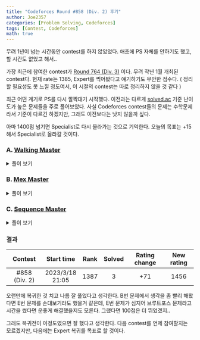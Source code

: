 ```yaml
---
title: "Codeforces Round #858 (Div. 2) 후기"
author: Joe2357
categories: [Problem Solving, Codeforces]
tags: [Contest, Codeforces]
math: true
---
```


무려 1년이 넘는 시간동안 contest를 하지 않았었다. 애초에 PS 자체를 안하기도 했고, 할 시간도 없었고 해서..

가장 최근에 참여한 contest가 [Round 764 (Div. 3)](https://codeforces.com/contest/1624) 이다. 무려 작년 1월 개최된 contest다. 현재 rate는 1385, Expert를 찍어봤다고 얘기하기도 무안한 점수다. ( 정리할 필요성도 못 느낄 정도여서, 이 시절의 contest는 따로 정리하지 않을 것 같다 )

최근 어떤 계기로 PS를 다시 깔짝대기 시작했다. 이전과는 다르게 [solved.ac](https://solved.ac/) 기준 난이도가 높은 문제들을 주로 풀어보았다. 사실 Codeforces contest들의 문제는 수학문제라서 기준이 다르긴 하겠지만, 그래도 이전보다는 낫지 않을까 싶다.

아마 1400점 넘기면 Specialist로 다시 올라가는 것으로 기억한다. 오늘의 목표는 $+15$ 해서 Specialist로 올라갈 것이다.

### A. [Walking Master](https://codeforces.com/contest/1806/problem/A)

<details markdown="1"><summary>풀이 보기</summary>
#### 풀이

문제를 잘 읽어보면, $y$ 좌표는 작아질 수 없다는 사실을 알 수 있다. 다만 $x$좌표는 작아질 수 있다.

$(a, b)$가 $(c, d)$가 되도록 조절을 해야하는데, $b$에서 $d$로 가기 위해서는 1을 계속 더하는 방법밖에 존재하지 않는다. 만약 $b$가 $d$보다 크다면 아예 불가능한 상황.

근데 그것으로 끝나지 않는다. $b$에서 $d$로 가기 위해 $(a, b)$ 좌표를 이동시키면 결과는 $(a + (d - b), d)$일 것이다. 이제 가능한 연산은 $x$좌표를 1 빼내는 연산 뿐. 그러니 $a + (d - b)$가 $c$보다 크거나 같아야한다. 아니라면 그것 또한 불가능한 매칭인 것.

이 2가지 조건만 핸들링하고 아니라면 이동 횟수만 계산하면 끝난다. A번 문제답게 계산 자체는 1줄로 끝나는 문제.

#### 코드

```c
#include <stdio.h>

#define abs(x) (((x) < 0) ? (-(x)) : (x))
int main() {
    int t;
    scanf("%d", &t);

    while (t--) {
        int a, b, c, d;
        scanf("%d %d %d %d", &a, &b, &c, &d);
        if (b > d || c > a + (d - b)) {
            printf("-1\n");
        } else {
            int e = d - b;
            printf("%d\n", e + abs(c - (a + e)));
        }
    }
    return 0;
}
```

</details>

### B. [Mex Master](https://codeforces.com/contest/1806/problem/B)

<details markdown="1"><summary>풀이 보기</summary>
#### 풀이

나름 직관적? 이라고 생각했는데 case를 확인하는데 시간이 너무 쏠린 문제. 실제로 코딩 자체는 얼마 안걸렸는데 이거 증명한다고 쓴 종이만 2장이다. 오히려 MEX가 무엇인지 설명한다고 만들어둔 배열 예시 때문에 더 헷갈린 문제다!

문제에서 얘기하는 MEX는 "배열 안에 없는 **음수가 아닌** 가장 작은 정수" 라는 의미를 가진다. 물론 $0$ 또한 가능하다. 문제에서는 가능한 가장 작은 MEX를 출력하라고 했으므로, $0$이 가능하다면 가장 이상적인 답일 것이다.

근데 문제에서 배열로 사용하겠다는 것이 입력되는 숫자가 아니라 $a = [a_1+a_2,a_2+a_3,…,a_{n−1}+a_n]$이다. 입력되는 배열 그대로 사용하는 것이 아니라, 인접한 값과 더한 값으로 배열을 사용하겠다는 것. 원소들의 순서는 마음대로 해도 상관 없다고 한다.

풀고나니 문제에서 "Note that you are **not required** to construct the array $a$ that achieves the minimum score" 라고 말한 이유를 알겠다. <u>애초에 입력되는 배열을 저장할 이유가 없다는 것</u>. 생각해보니 이 문제를 풀 때 사용한 변수가 단 3개이다..

$0$이 답일 때가 가장 이상적이랬으니, 일단 $0$이 답이도록 상황을 만들어보자. 당연하게도, 배열 안에 0이 없으면 되므로, 모든 원소들을 나열했을 때 $a_k + a_{k+1}$이 0이 되지 않도록 하면 된다. 배열에 있는 원소들 또한 0보다 크거나 같으므로, 2개의 원소의 합이 0이 되는 경우는 **둘 다 0인 경우**뿐. 문제에서 원소는 어떤 순서로 놓아도 가능하다고 했으므로, 가능하다면 0이 연속해서 나오지 않도록 조절하면 답을 $0$으로 출력할 수 있다. 즉, 0 사이사이에 다른 숫자를 끼워넣으면 된다는 것. 그러려먼 0의 개수가 배열의 반을 넘으면 안된다. 이것으로 $0$이 답인 것에 대한 핸들링을 끝낼 수 있다.

$0$이 답이 될 수 없다면, 즉 배열의 과반이 0이라면, 다음으로는 $1$이 답인 경우가 가장 이상적일 것이다. 아니라면 $2$가 가장 이상적. 이 때는 가능한 경우가 2가지로 나뉜다.

- 배열 안에 0과 1이 아닌 <u>다른 수가 있는 경우</u> : 우리는 $a = [0, 0, 0, x, y, z, 1, 1, 1]$와 같은 경우로 배열을 만들 수 있고, 이 때 MEX 최솟값은 항상 $1$이다
- **배열 안에 0과 1밖에 없는 경우** : 어떻게든 0과 1이 만나는 지점이 존재한다. 그래서 1도 불가능. 다만 $2$ 이상을 만들 수는 없다. 0이 과반 이상 존재하기 때문. 따라서 MEX 최솟값은 $2$

이 때 예외상황이 존재한다. '배열의 모든 원소가 0인 경우'. 과반인 것을 넘어서 아예 모든 원소가 0인 경우는, 해보면 알겠지만 답이 $1$이어야한다. 이것만 핸들링해주면 된다.

막상 풀어보면 답이 $0$, $1$, $2$ 안에서만 나온다는 것을 알 수 있다. 배열을 아예 만들 필요가 없는 것. 생각해보면 0의 개수, 1의 개수, 배열의 길이만 있으면 모든 상황을 판단할 수 있게 된다. 위에서 bold체 되어있는 부분에서의 핸들링이 늦어서 B번 문제 제출까지 시간이 너무 오래 걸렸다. 심지어 한번 틀리기까지 했으니 순위 하락의 원인이 된 문제.

#### 코드

```cpp
#include <stdio.h>

int main() {
    int t;
    scanf("%d", &t);

    while (t--) {
        int n;
        int zeroCount = 0, oneCount = 0;

        scanf("%d", &n);
        for (int i = 0; i < n; ++i) {
            int a;
            scanf("%d", &a);
            if (a == 0) {
                ++zeroCount;
            } else if (a == 1) {
                ++oneCount;
            }
        }

        if (zeroCount <= (n + 1) / 2) {
            printf("0\n");
        } else if (zeroCount + oneCount < n || zeroCount == n) {
            printf("1\n");
        } else {
            printf("2\n");
        }
    }

    return 0;
}
```

</details>

### C. [Sequence Master](https://codeforces.com/contest/1806/problem/C)

<details markdown="1"><summary>풀이 보기</summary>
#### 풀이

아까 B번 문제에서 종이 2장 썼다고 했었던가? 이 문제는 종이 4장을 쓸 동안 증명이 안되던 문제다. 값이 많아지면 많아질수록 연립해야할 변수가 많아지고, 그때마다 case 나누고... 이건 아니다 싶어서 갈아버리고 다시하고.. 시간 뺏는 역할인 것 같은 문제이다.

원소가 많아질수록 연립이 사실상 불가능하므로, 문제 이해를 돕기 위해 $n$이 작은 것부터 답을 찾아가며 연립해보자 했다. 원소가 $a$, $b$라면 문제 조건에 맞추기 위해서라면 당연하게도 $a = b$. $n$이 1일 때는 알아낼 정보가 딱히 없다.

그럼 다음, $n = 2$인 경우를 보자. 모든 원소를 $a, b, c, d$라고 하고 연립해보자.  



$$
ab = c + d, ac = b + d, ad = b + c
$$

  
$$
bc = a + d, bd = a + c, cd = a + b
$$
  

이 때 $c$를 풀어내서 생각해보면 $ab - d = bd - a$. 이항시켜서 $b$로 묶어보면 $b(a - d) = -(a - d)$. 풀어보면 $a = d \text{ or } b = -1$. 두개 다 가능하므로 둘 다 해봐야 할 것 같다.

- $a = d, b \neq -1$인 경우, 아까 $c$를 제거했던 방법으로 $d$를 제거하면 $a = c$라는 값을 또 얻을 수 있다. 같은 방법으로 $a = d$라는 값도 얻을 수 있다. 이게 가능한 이유는, 원소의 순서가 상관 없이 **어짜피 모든 원소가 모든 방법으로 연립식을 만들었기 때문**. 원소의 순서를 바꾼다고 상황이 바뀌지 않는다. 당연하게도 이것은 $b$에도 적용되는 문제. 즉, 이 상황에서 만들어지는 상황은 $a = b = c = d \neq -1$이라는 것
  - 모든 원소가 같은 값을 가지므로 가능한 것을 계산해보자. 모든 상황에서 $a^2 = 2a$가 되는 것을 알 수 있다. 이 때 가능한 값은 $a = 0 \text{ or } 2$. 다른 원소 모두 같은 값을 가진다
- $b = -1$이고, $a \neq d$인 경우, 첫 번째 식에 $b = -1$을 대입하면 $-a = c + d$이다. 그리고 위에서 했던 방법으로, $c$가 아닌 다른 원소로 풀어내서 연립해보면 $c = -1, d=-1$을 얻을 수 있다. 다만 $a$에는 그럴 수 없다. $a$와 $d$가 같지 않기 때문
  - 그럼 나머지 원소가 전부 $-1$일 때 가능한 $a$값은 무엇일까? 그건 직접 하나의 식에 대입해보면 된다. $-1 \times -1 = -1 + a$이므로, $a$는 $2$다

위 상황을 토대로, $n = 2$라면 가능한 경우는 총 3가지다. $[0, 0, 0, 0], [-1, -1, -1, 2], [2, 2, 2, 2]$. 전부다 만들어보고 최솟값을 찾을 수 있을 것이다.

그럼 다음, $n=3$인 경우를 보자. 이 경우부터는 조금 생략해가면서 확인해보자 $e+f$에 대해서 연립해보면, $abc - d = abd - c$라는 결과를 얻을 수 있다. $ab$로 묶으면 $ab(c - d) = -(c - d)$이므로, $c=d$ or $ab = -1$이라는 결과를 얻을 수 있다.

- $c = d$라면, 아까와 같은 방법으로 $a = b = c = d$까지 얻을 수 있다. 더 가다보면 결국 모든 원소가 같은 경우 가능하다는 것까지 도달할 수 있다. 문제는 이 경우 가능한 $a$값이 될 것이다.
  - 일단 $0$은 가능하다
  - 0이 아니라면, $a^3 = 3a$를 풀어야 한다. $a$가 0이 아니므로 $a^2 = 3$. 정수로는 불가능하다. 아까 $n=2$일 때 $2$가 가능했던 것과는 대비되는 부분
- $ab = -1$인 경우, $a = -1, b=1$이라고 적을 수 있다. 같은 원리로 $c = -1, d=1$이 가능하다. 문제는 이 다음부터는 **가능한 경우가 없다**는 점

$n = 3$일 때 가능한 경우는 1개밖에 없었다. $[0, 0, 0, 0]$. $n$이 커져봤자 이 경우만 가능한 것인가? 근데 그렇다고 하기에는 예제에 있는 $n = 4$인 경우가 해결되지 않는다. 아직 찾지 못한 규칙이 있나보다. 그럼 해봐야겠지? 또 똑같이 연립해서 결과를 얻어보자. 그럼 $abc(d - e) = -(d - e)$를 얻을 수 있을 것이다. 그럼 또 $abc = -1$ or $d = e$겠다.

- $d = e$인 경우, 또또 모든 원소에 적용 가능하므로 $a^4 = 4a$를 계산해야한다. 물론 $a=0$ 말고는 불가능
- $abc = -1$인 경우, 전부 $-1$이거나 1개만 $-1$이고 나머지는 $1$인 경우가 가능할 것이다
  - 1개만 $-1$인 경우, $n=3$에서 했던 결과를 토대로, **불가능한 조합**이라는 결론에 도달한다.
  - 모두가 $-1$인 경우, $n=2$에서 했던 결과를 토대로, 1가지 결론에 도달할 수 있다. 모든 원소가 $-1$이고, **하나의 원소가 4인 경우**가 가능하다는 점

$n=4$인 경우 2가지가 가능하다는 것을 알 수 있다. $[0 \times 8], [-1 \times 7, 4]$. 예제는 후자의 배열을 토대로 결과값이 계산되었다는 것도 검증할 수 있었다.

$n = 5$인 경우도 똑같이 계산 가능하고, $abcd = -1$이라는 결론에 도달하였지만, 이 경우 또한 결과 도출이 불가능하다는 것을 알 수 있다. 이정도 계산을 하고보니, "**원소에 1이 있으면 불가능한 경우**"라는 것을 알아낼 수 있었다! 즉, $n$이 홀수라면 모든 원소가 0인 경우가 아니라면 1이 무조건 생기게되고, 그 경우는 불가능하다는 것.

$n$이 짝수라면 위 연립식에서 묶이는 모든 변수를 $-1$로 할 수 있으므로, 모든 원소가 0인 경우를 제외하고도 가능한 경우가 하나 더 생긴다. 결론을 적자면, 모든 원소가 $-1$이고, 하나의 원소가 $n$이면 된다. 모든 연립식에 대해 성립하도록 하는 유일한 값이다.

증명이 어렵지, 실제로 코딩으로 묶는 것은 어렵지 않다.

#### 코드

```cpp
#include <stdio.h>

typedef long long ll;

#define MAX (ll)(2e9 + 1)
#define MAX_IDX (int)(2e5 + 10)
ll arr[MAX_IDX * 2];
int n;

#define abs(x) (((x) < 0) ? (-(x)) : (x))
#define min(a, b) (((a) > (b)) ? (b) : (a))
#define max(a, b) (((a) > (b)) ? (a) : (b))
int main() {
    int t;
    scanf("%d", &t);

    while (t--) {
        ll ret = 0;
        ll max_value = -MAX;
        scanf("%d", &n);

        for (int i = 0; i < 2 * n; ++i) {
            scanf("%lld", arr + i);
            ret += abs(arr[i]);
            max_value = max(max_value, arr[i]);
        }

        if (n == 1) {
            ret = min(ret, abs(arr[0] - arr[1]));
        }
        if (n == 2) {
            ll temp = 0;
            for (int i = 0; i < 2 * n; ++i) {
                temp += abs(2 - arr[i]);
            }
            ret = min(ret, temp);
        }
        if (n % 2 == 0) {
            ll temp = 0;
            int cnt = 0;
            for (int i = 0; i < 2 * n; ++i) {
                if (arr[i] == max_value) {
                    if (cnt++ > 0) {
                        temp += abs(-1 - arr[i]);
                    }
                } else {
                    temp += abs(-1 - arr[i]);
                }
            }
            temp += abs(n - max_value);
            ret = min(ret, temp);
        }
        printf("%lld\n", ret);
    }
    return 0;
}
```

</details>

### 결과

|    Contest    |      Start time      | Rank | Solved | Rating change | New rating |
| :-----------: | :------------------: | :--: | :----: | :-----------: | :--------: |
| #858 (Div. 2) | 2023/3/18<br />21:05 | 1387 |   3    |      +71      |    1456    |

오랜만에 복귀한 것 치고 나름 잘 풀었다고 생각한다. B번 문제에서 생각을 좀 빨리 해봤다면 E번 문제를 손대보기라도 했을거 같은데, E번 문제가 심지어 브루트포스 문제라고 시간을 썼다면 운좋게 해결했을지도 모른다. 그랬다면 100점은 더 뛰었겠지..

그래도 복귀전이 이정도였으면 잘 했다고 생각한다. 다음 contest를 언제 참여할지는 모르겠지만, 다음에는 Expert 복귀를 목표로 할 것이다.


